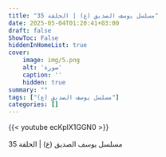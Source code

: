 ```yaml
---
title: "مسلسل يوسف الصديق (ع) | الحلقة 35"
date: 2025-05-04T01:20:41+03:00
draft: false
ShowToc: False
hiddenInHomeList: true
cover:
    image: img/5.png
    alt: 'صورة'
    caption: ''
    hidden: true
summary: ""
tags: ["مسلسل يوسف الصديق (ع)"]
categories: []
---
```


{{< youtube ecKplX1GGN0 >}}  
 <br>
مسلسل يوسف الصديق (ع) | الحلقة 35